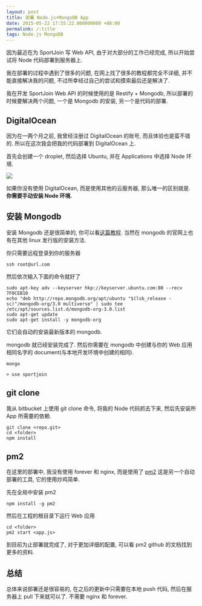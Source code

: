 ```yaml
---
layout: post
title: 部署 Node.js+MongoDB App
date: 2015-05-22 17:55:22.000000000 +08:00
permalink: /:title
tags: Node.js MongoDB
---
```

因为最近在为 SportJoin 写 Web API, 由于对大部分的工作已经完成, 所以开始尝试将 Node 代码部署到服务器上.

我在部署的过程中遇到了很多的问题, 在网上找了很多的教程都完全不详细, 并不能直接解决我的问题, 不过所幸经过自己的尝试和摸索最后还是解决了.

我在开发 SportJoin Web API 的时候使用的是 Restify + Mongodb, 所以部署的时候要解决两个问题, 一个是 Mongodb 的安装, 另一个是代码的部署.

## DigitalOcean

因为在一两个月之前, 我曾经注册过 DigitalOcean 的账号,  而且体验也是蛮不错的. 所以在这次我会把我的代码部署到 DigitalOcean 上.

首先会创建一个 droplet, 然后选择 Ubuntu, 并在 Applications 中选择 Node 环境.

![](/content/images/2015/05/18BCAAB6-D88F-4820-9B88-28567A22CB5A.png)

如果你没有使用 DigitalOcean, 而是使用其他的云服务器, 那么唯一的区别就是. **你需要手动安装 Node 环境.**

## 安装 Mongodb

安装 Mongodb 还是很简单的, 你可以看[这篇教程](http://docs.mongodb.org/manual/tutorial/install-mongodb-on-ubuntu/). 当然在 mongodb 的官网上也有在其他 linux 发行版的安装方法.

你只需要远程登录到你的服务器

~~~
ssh root@url.com
~~~

然后依次输入下面的命令就好了

~~~
sudo apt-key adv --keyserver hkp://keyserver.ubuntu.com:80 --recv 7F0CEB10
echo "deb http://repo.mongodb.org/apt/ubuntu "$(lsb_release -sc)"/mongodb-org/3.0 multiverse" | sudo tee /etc/apt/sources.list.d/mongodb-org-3.0.list
sudo apt-get update
sudo apt-get install -y mongodb-org
~~~

它们会自动的安装最新版本的 mongodb.

mongodb 就已经安装完成了. 然后你需要在 mongodb 中创建与你的 Web 应用相同名字的 document(与本地开发环境中创建的相同).

~~~
mongo

> use sportjoin
~~~


## git clone

我从 bitbucket 上使用 git clone 命令, 将我的 Node 代码抓去下来, 然后先安装所 App 所需要的依赖.

~~~
git clone <repo.git>
cd <folder>
npm install
~~~

## pm2

在这里的部署中, 我没有使用 forever 和 nginx, 而是使用了 [pm2](https://github.com/Unitech/PM2) 这是另一个自动部署的工具, 它的使用炒鸡简单.

先在全局中安装 pm2

~~~
npm install -g pm2
~~~

然后在工程的根目录下运行 Web 应用

~~~
cd <folder>
pm2 start <app.js>
~~~

到目前为止部署就完成了, 对于更加详细的配置, 可以看 pm2 github 的文档找到更多的资料.

## 总结

总体来说部署还是很容易的, 在之后的更新中只需要在本地 push 代码, 然后在服务器上 pull 下来就可以了. 不需要 nginx 和 forever.
